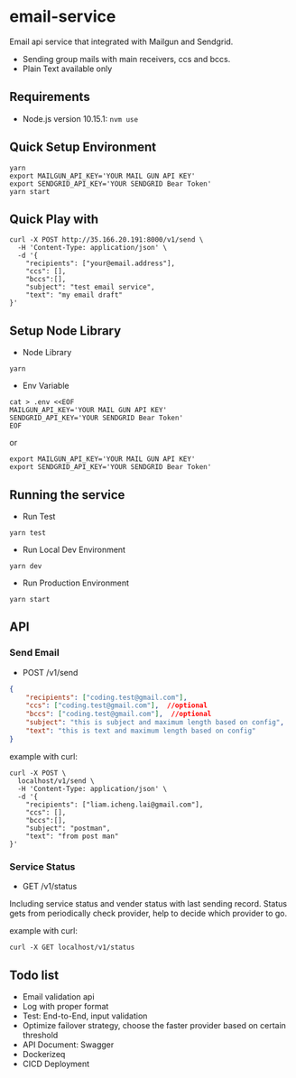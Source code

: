 # email-service
Email api service that integrated with Mailgun and Sendgrid.
* Sending group mails with main receivers, ccs and bccs.
* Plain Text available only

## Requirements
- Node.js version 10.15.1: `nvm use`

## Quick Setup Environment
```
yarn
export MAILGUN_API_KEY='YOUR MAIL GUN API KEY'
export SENDGRID_API_KEY='YOUR SENDGRID Bear Token'
yarn start
```

## Quick Play with
```
curl -X POST http://35.166.20.191:8000/v1/send \
  -H 'Content-Type: application/json' \
  -d '{
    "recipients": ["your@email.address"],
    "ccs": [],
    "bccs":[],
    "subject": "test email service",
    "text": "my email draft"
}'
```

## Setup Node Library
* Node Library
```
yarn
```

* Env Variable
```
cat > .env <<EOF
MAILGUN_API_KEY='YOUR MAIL GUN API KEY'
SENDGRID_API_KEY='YOUR SENDGRID Bear Token'
EOF
```
or 
```
export MAILGUN_API_KEY='YOUR MAIL GUN API KEY'
export SENDGRID_API_KEY='YOUR SENDGRID Bear Token'
```


## Running the service
* Run Test
```
yarn test
```

* Run Local Dev Environment
```
yarn dev
```

* Run Production Environment
```
yarn start
```

## API

### Send Email

* POST /v1/send
```json
{
    "recipients": ["coding.test@gmail.com"],
    "ccs": ["coding.test@gmail.com"],  //optional
    "bccs": ["coding.test@gmail.com"],  //optional
    "subject": "this is subject and maximum length based on config",
    "text": "this is text and maximum length based on config"
}
```

example with curl:
```
curl -X POST \
  localhost/v1/send \
  -H 'Content-Type: application/json' \
  -d '{
    "recipients": ["liam.icheng.lai@gmail.com"],
    "ccs": [],
    "bccs":[],
    "subject": "postman",
    "text": "from post man"
}'
```


### Service Status

* GET /v1/status

Including service status and vender status with last sending record.
Status gets from periodically check provider, help to decide which provider to go.

example with curl:
```
curl -X GET localhost/v1/status
```

## Todo list

* Email validation api
* Log with proper format
* Test: End-to-End, input validation
* Optimize failover strategy, choose the faster provider based on certain threshold
* API Document: Swagger
* Dockerizeq
* CICD Deployment